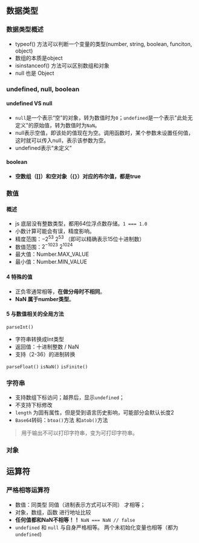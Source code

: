##  数据类型
### 数据类型概述
- typeof() 方法可以判断一个变量的类型(number, string, boolean, funciton, object) 
- 数组的本质是object
- isinstanceof() 方法可以区别数组和对象
- null 也是 Object
### undefined, null, boolean
#### undefined VS null
- `null`是一个表示“空”的对象，转为数值时为`0`；`undefined`是一个表示"此处无定义"的原始值，转为数值时为`NaN`。
- null表示空值，即该处的值现在为空。调用函数时，某个参数未设置任何值，这时就可以传入null，表示该参数为空。
- undefined表示“未定义”

#### boolean
- **空数组（[]）和空对象（{}）对应的布尔值，都是true**
### 数值
#### 概述
- js 底层没有整数类型，都用64位浮点数存储。`1 === 1.0`
- 小数计算可能会有误，精度影响。
- 精度范围：$-2^{53} ~ 2^{53}$ （即可以精确表示15位十进制数）
- 数值范围：$2^{-1023} ~ 2^{1024}$
- 最大值：Number.MAX_VALUE
- 最小值：Number.MIN_VALUE
#### 4 特殊的值
- 正负零通常相等，**在做分母时不相同**。
- **NaN 属于number类型**。
#### 5 与数值相关的全局方法
`parseInt()`
- 字符串转换成Int类型
- 返回值：十进制整数 / NaN
- 支持（2-36）的进制转换

`parseFloat()`
`isNaN()`
`isFinite()`
### 字符串
- 支持数组下标访问；越界后，显示`undefined`；
- 不支持下标修改
- `length` 为固有属性，但是受到语言历史影响，可能部分会默认长度2
- `Base64`转码：`btoa()`方法 和`atob()`方法
> 用于输出不可以打印字符串，变为可打印字符串。
### 对象

## 运算符
### 严格相等运算符

- 数值：同类型 同值（进制表示方式可以不同） 才相等；
- 对象，数组，函数 进行地址比较
- **任何值都和NaN不相等！！** `NaN === NaN // false`
- `undefined` 和 `null` 与自身严格相等。 两个未初始化变量也相等（都为`undefined`)
